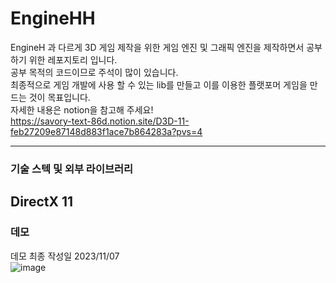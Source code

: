 # EngineHH   
EngineH 과 다르게 3D 게임 제작을 위한 게임 엔진 및 그래픽 엔진을 제작하면서 공부하기 위한 레포지토리 입니다.    
공부 목적의 코드이므로 주석이 많이 있습니다.   
최종적으로 게임 개발에 사용 할 수 있는 lib를 만들고 이를 이용한 플랫포머 게임을 만드는 것이 목표입니다.   
자세한 내용은 notion을 참고해 주세요!   
https://savory-text-86d.notion.site/D3D-11-feb27209e87148d883f1ace7b864283a?pvs=4

---
### 기술 스텍 및 외부 라이브러리
DirectX 11
---
### 데모
데모 최종 작성일 2023/11/07    
![image](https://github.com/hedwig3798/EngineHH/assets/71327618/9d7e1771-f2cd-4bfc-9b80-657bacffaab8)


